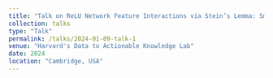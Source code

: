 ```yaml
---
title: "Talk on ReLU Network Feature Interactions via Stein’s Lemma: SmoothHess"
collection: talks
type: "Talk"
permalink: /talks/2024-01-09-talk-1
venue: "Harvard's Data to Actionable Knowledge Lab"
date: 2024
location: "Cambridge, USA"
---
```

